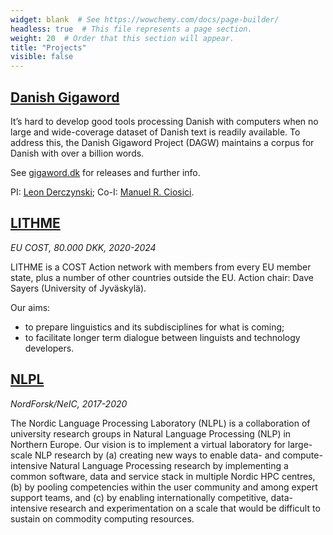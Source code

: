 ```yaml
---
widget: blank  # See https://wowchemy.com/docs/page-builder/
headless: true  # This file represents a page section.
weight: 20  # Order that this section will appear.
title: "Projects"
visible: false
---
```


## [Danish Gigaword](https://gigaword.dk)

It’s hard to develop good tools processing Danish with computers when no large and wide-coverage dataset of Danish text is readily available. To address this, the Danish Gigaword Project (DAGW) maintains a corpus for Danish with over a billion words. 

See [gigaword.dk](https://gigaword.dk) for releases and further info.

PI: [Leon Derczynski](/author/leon-derczynski/); Co-I: [Manuel R. Ciosici](/author/manuel-r.-ciosici/).

## [LITHME](https://lithme.eu)

*EU COST, 80.000 DKK, 2020-2024*

LITHME is a COST Action network with members from every EU member state, plus a number of other countries outside the EU. Action chair: Dave Sayers (University of Jyväskylä).

Our aims:
* to prepare linguistics and its subdisciplines for what is coming;
* to facilitate longer term dialogue between linguists and technology developers.

## [NLPL](https://nlpl.eu)

*NordForsk/NeIC, 2017-2020*

The Nordic Language Processing Laboratory (NLPL) is a collaboration of university research groups in Natural Language Processing (NLP) in Northern Europe. Our vision is to implement a virtual laboratory for large-scale NLP research by (a) creating new ways to enable data- and compute-intensive Natural Language Processing research by implementing a common software, data and service stack in multiple Nordic HPC centres, (b) by pooling competencies within the user community and among expert support teams, and (c) by enabling internationally competitive, data-intensive research and experimentation on a scale that would be difficult to sustain on commodity computing resources.